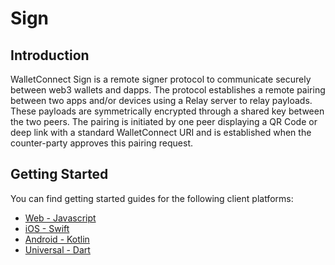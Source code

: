 # Sign

## Introduction

WalletConnect Sign is a remote signer protocol to communicate securely between web3 wallets and dapps. The protocol establishes a remote pairing between two apps and/or devices using a Relay server to relay payloads. These payloads are symmetrically encrypted through a shared key between the two peers. The pairing is initiated by one peer displaying a QR Code or deep link with a standard WalletConnect URI and is established when the counter-party approves this pairing request.

## Getting Started

You can find getting started guides for the following client platforms:

- [Web - Javascript](../web/sign/installation.md)
- [iOS - Swift](../ios/sign/installation.md)
- [Android - Kotlin](../android/sign/installation.md)
- [Universal - Dart](../flutter/installation.md)